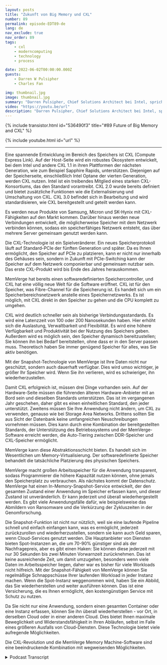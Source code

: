 ```yaml
---
layout: posts
title: "Zukunft von Big Memory und CXL"
number: 89
permalink: episode-EDT89-de
lang: de
nav_exclude: true
nav_order: 89
tags:
    - cxl
    - moderncomputing
    - technology
    - process

date: 2022-06-02T00:00:00.000Z
guests:
    - Darren W Pulsipher
    - Charles Fan

img: thumbnail.jpg
image: thumbnail.jpg
summary: "Darren Pulsipher, Chief Solutions Architect bei Intel, spricht mit Charles Fan, CEO von MemVerge, über die CXL-Revolution und wie die Software von MemVerge die Zukunft des großen Arbeitsspeichers darstellt."
video: "https://youtu.be/url"
description: "Darren Pulsipher, Chief Solutions Architect bei Intel, spricht mit Charles Fan, CEO von MemVerge, über die CXL-Revolution und wie die Software von MemVerge die Zukunft des großen Arbeitsspeichers darstellt."
---
```


<div>
{% include transistor.html id="536490f3" title="#89 Future of Big Memory and CXL" %}

{% include youtube.html id="url" %}
</div>

---

Eine spannende Entwicklung im Bereich des Speichers ist CXL (Compute Express Link). Auf der Host-Seite wird ein robustes Ökosystem entwickelt, bei dem Intel und andere CXL 1.1 in ihren Plattformen der nächsten Generation, wie zum Beispiel Sapphire Rapids, unterstützen. Diejenigen auf der Speicherseite, einschließlich Intel Optane der vierten Generation, werden CXL nutzen. Intel ist ein treibendes Mitglied eines starken CXL-Konsortiums, das den Standard vorantreibt. CXL 2.0 wurde bereits definiert und bietet zusätzliche Funktionen wie die Externalisierung und Umschaltung von CXL. CXL 3.0 befindet sich in Bearbeitung und wird standardisieren, wie CXL bereitgestellt und geteilt werden kann.

Es werden neue Produkte von Samsung, Micron und SK-Hynix mit CXL-Fähigkeiten auf den Markt kommen. Darüber hinaus werden neue Verbindungen entwickelt, die möglicherweise Speicher mit dem Netzwerk verbinden können, sodass ein speicherfähiges Netzwerk entsteht, das über mehrere Server gemeinsam genutzt werden kann.

Die CXL-Technologie ist ein Spielveränderer. Ein neues Speicherprotokoll läuft auf Standard-PCIe der fünften Generation und später. Da es Ihnen ermöglicht, den Speicher auf PCIe zu platzieren, kann er nicht nur innerhalb des Gehäuses sein, sondern in Zukunft mit PCIe-Switching kann der Speicher auf dem Netzwerk componierbar und gemeinsam nutzbar sein. Das erste CXL-Produkt wird bis Ende des Jahres herauskommen.

MemVerge hat bereits einen softwaredefinierten Speichercontroller, und CXL hat eine völlig neue Welt für die Software eröffnet. CXL ist für den Speicher, was Fibre-Channel für die Speicherung ist. Es handelt sich um ein Speicherbereichsnetzwerk anstelle eines Speichernetzwerks. Es ist möglich, mit CXL direkt in den Speicher zu gehen und die CPU komplett zu umgehen.

CXL wird deutlich schneller sein als bisherige Verbindungsstandards. Es wird eine Latenzzeit von 100 oder 200 Nanosekunden haben. Hier erhöht sich die Auslastung, Verwaltbarkeit und Flexibilität. Es wird eine höhere Verfügbarkeit und Produktivität bei der Nutzung des Speichers geben. Außerdem wird es möglich sein, den Speicher dynamisch bereitzustellen; Sie können ihn bei Bedarf bereitstellen, ohne dass er in den Server passen muss. Theoretisch haben Sie immer genügend Speicher für alles, was Sie aktiv benötigen.

Mit der Snapshot-Technologie von MemVerge ist Ihre Daten nicht nur geschützt, sondern auch dauerhaft verfügbar. Dies wird umso wichtiger, je größer Ihr Speicher wird. Wenn Sie ihn verlieren, wird es schwieriger, ihn wiederherzustellen.

Damit CXL erfolgreich ist, müssen drei Dinge vorhanden sein. Auf der Hardware-Seite müssen die führenden älteren Hardware-Anbieter mit an Bord sein und dieselben Standards unterstützen. Das ist im vergangenen Jahr geschehen, daher gibt es einen einheitlichen Standard, den jeder unterstützt. Zweitens müssen Sie Ihre Anwendung nicht ändern, um CXL zu verwenden, genauso wie bei Storage Area Networks. Drittens sollten Sie aus Sicht der Datenbank keine umfangreichen Neuschreibungen vornehmen müssen. Dies kann durch eine Kombination der bereitgestellten Standards, der Unterstützung des Betriebssystems und der MemVerge-Software erreicht werden, die Auto-Tiering zwischen DDR-Speicher und CXL-Speicher ermöglicht.

MemVerge kann diese Abstraktionsschicht bieten. Es handelt sich im Wesentlichen um Memory-Virtualisierung. Der softwaredefinierte Speicher behandelt die tatsächliche Platzierung des physischen Speichers.

MemVerge macht großen Arbeitsspeicher für die Anwendung transparent, sodass Programmierer die höhere Kapazität nutzen können, ohne jemals den Speicherplatz zu verbrauchen. Als nächstes kommt der Datenschutz. MemVerge hat einen In-Memory-Snapshot-Service entwickelt, der den gesamten Zustand einer Anwendung im Speicher erfassen kann, und dieser Zustand ist unveränderlich. Er kann jederzeit und überall wiederhergestellt werden. Es gibt viele Anwendungsfälle dafür, wie beispielsweise das Abmildern von Ransomware und die Verkürzung der Zykluszeiten in der Genomforschung.

Die Snapshot-Funktion ist nicht nur nützlich, weil sie eine laufende Pipeline schnell und einfach einfangen kann, was es ermöglicht, jederzeit zurückzurollen und wiederherzustellen, sondern sie kann auch Geld sparen, wenn Cloud-Services genutzt werden. Die Hauptanbieter von Diensten bieten Spot-Instanzen an, die um 70-90% günstiger sind als der Nachfragepreis, aber es gibt einen Haken: Sie können diese jederzeit mit nur 30 Sekunden bis zwei Minuten Vorwarnzeit zurücknehmen. Das ist keine ausreichende Zeit, um damit umzugehen, besonders wenn viele Daten im Arbeitsspeicher liegen, daher war es bisher für viele Workloads nicht hilfreich. Mit der Snapshot-Fähigkeit von MemVerge können Sie regelmäßige Schnappschüsse Ihrer laufenden Workload in jeder Instanz machen. Wenn die Spot-Instanz weggenommen wird, haben Sie ein Abbild, das Sie wiederherstellen und weiter ausführen können. Das ist eine Versicherung, die es Ihnen ermöglicht, den kostengünstigen Service mit Schutz zu nutzen.

Da Sie nicht nur eine Anwendung, sondern einen gesamten Container oder eine Instanz erfassen, können Sie ihn überall wiederherstellen - vor Ort, in derselben Cloud oder in einer anderen Cloud. Dies bietet Ihnen maximale Beweglichkeit und Widerstandsfähigkeit in Ihren Abläufen, selbst im Falle eines größeren Ausfalls von Cloud-Diensten. Diese Technologie bietet viele aufregende Möglichkeiten.

Die CXL-Revolution und die MemVerge Memory Machine-Software sind eine beeindruckende Kombination mit wegweisenden Möglichkeiten.



<details>
<summary> Podcast Transcript </summary>

<p></p>

</details>
